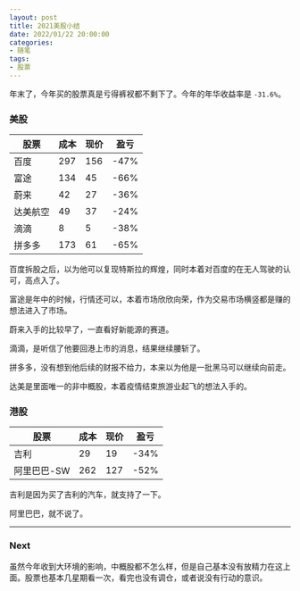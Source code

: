```yaml
---
layout: post
title: 2021美股小结
date: 2022/01/22 20:00:00
categories:
- 随笔
tags:
- 股票
---
```


年末了，今年买的股票真是亏得裤衩都不剩下了。今年的年华收益率是 `-31.6%`。

### 美股

| 股票        | 成本 | 现价 | 盈亏 |
| -------- | ---- | ---- | ---- |
| 百度     | 297  | 156  | -47% |
| 富途     | 134  | 45   | -66% |
| 蔚来     | 42   | 27   | -36% |
| 达美航空 | 49   | 37   | -24% |
| 滴滴     | 8    | 5    | -38% |
| 拼多多   | 173  | 61   | -65% |

百度拆股之后，以为他可以复现特斯拉的辉煌，同时本着对百度的在无人驾驶的认可，高点入了。

富途是年中的时候，行情还可以，本着市场欣欣向荣，作为交易市场横竖都是赚的想法进入了市场。

蔚来入手的比较早了，一直看好新能源的赛道。

滴滴，是听信了他要回港上市的消息，结果继续腰斩了。

拼多多，没有想到他后续的财报不给力，本来以为他是一批黑马可以继续向前走。

达美是里面唯一的非中概股，本着疫情结束旅游业起飞的想法入手的。



### 港股

| 股票        | 成本 | 现价 | 盈亏 |
| ----------- | ---- | ---- | ---- |
| 吉利        | 29   | 19   | -34% |
| 阿里巴巴-SW | 262  | 127  | -52% |



吉利是因为买了吉利的汽车，就支持了一下。

阿里巴巴，就不说了。



---

### Next

虽然今年收到大环境的影响，中概股都不怎么样，但是自己基本没有放精力在这上面。股票也基本几星期看一次，看完也没有调仓，或者说没有行动的意识。



